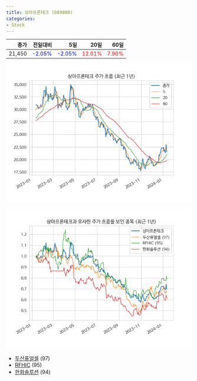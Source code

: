 ```yaml
---
title: 상아프론테크 (089980)
categories:
- Stock
---
```


|종가|전일대비|5일|20일|60일|
|---:|-------:|--:|---:|---:|
|21,450|<span style="color: blue">-2.05%</span>|<span style="color: blue">-2.05%</span>|<span style="color: red">12.01%</span>|<span style="color: red">7.90%</span>|


<!-- more -->

![089980](/assets/images/stock/089980.png)

![089980](/assets/images/stock/089980_sim.png)

- [두산퓨얼셀](/stock/336260/) (97)
- [RFHIC](/stock/218410/) (95)
- [한화솔루션](/stock/009830/) (94)